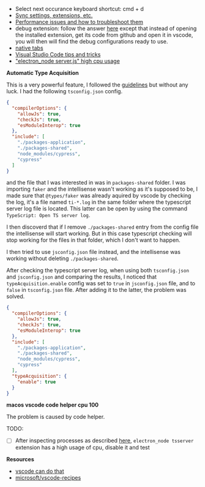 - Select next occurance keyboard shortcut: cmd + d
- [Sync settings, extensions, etc.](https://marketplace.visualstudio.com/items?itemName=Shan.code-settings-sync)
- [Performance issues and how to troubleshoot them](https://github.com/Microsoft/vscode/wiki/Performance-Issues)
- debug extension: follow the answer [here](https://stackoverflow.com/questions/51164279/how-to-debug-visual-studio-code-extensions) except that instead of opening the installed extension, get its code from github and open it in vscode, you will then will find the debug configurations ready to use.
- [native tabs](https://worthdoingbadly.com/vscodetabs/)
- [Visual Studio Code tips and tricks](https://channel9.msdn.com/Events/Build/2020/BOD103?ocid=AID3012654&WT.mc_id=build2020-azuredevtips-micrum)
- ["electron_node server.js" high cpu usage](https://github.com/microsoft/vscode/issues/88854)

**Automatic Type Acquisition**

This is a very powerful feature, I followed the [guidelines](https://code.visualstudio.com/docs/nodejs/working-with-javascript#_typings-and-automatic-type-acquisition) but without any luck. I had the following `tsconfig.json` config.

```json
{
  "compilerOptions": {
    "allowJs": true,
    "checkJs": true,
    "esModuleInterop": true
  },
  "include": [
    "./packages-application",
    "./packages-shared",
    "node_modules/cypress",
    "cypress"
  ]
}
```

and the file that I was interested in was in `packages-shared` folder. I was importing `faker` and the intellisense wasn't working as it's supposed to be, I made sure that `@types/faker` was already aquired by vscode by checking the log, it's a file named `ti-*.log` in the same folder where the typescript server log file is located. This latter can be open by using the command `TypeScript: Open TS server log`.

I then discoverd that if I remove `./packages-shared` entry from the config file the intellisense will start working. But in this case typescript checking will stop working for the files in that folder, which I don't want to happen.

I then tried to use `jsconfig.json` file instead, and the intellisense was working without deleting `./packages-shared`.

After checking the typescript server log, when using both `tsconfig.json` and `jsconfig.json` and comparing the results, I noticed that `typeAcquisition.enable` config was set to `true` in `jsconfig.json` file, and to `false` in `tsconfig.json` file. After adding it to the latter, the problem was solved.

```json
{
  "compilerOptions": {
    "allowJs": true,
    "checkJs": true,
    "esModuleInterop": true
  },
  "include": [
    "./packages-application",
    "./packages-shared",
    "node_modules/cypress",
    "cypress"
  ],
  "typeAcquisition": {
    "enable": true
  }
}
```

**macos vscode code helper cpu 100**

The problem is caused by code helper.

TODO:

- [ ] After inspecting processes as described [here](https://github.com/Microsoft/vscode/wiki/Performance-Issues), `electron_node tsserver` extension has a high usage of cpu, disable it and test

**Resources**

- [vscode can do that](https://vscodecandothat.com/)
- [microsoft/vscode-recipes](https://github.com/microsoft/vscode-recipes)
